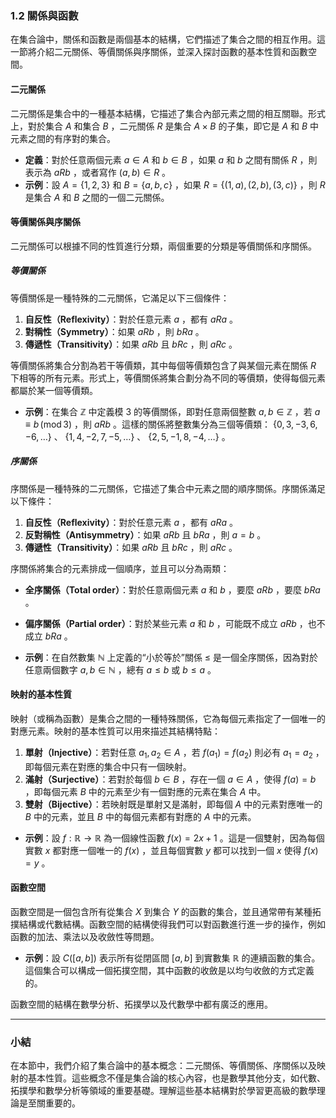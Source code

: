 ### 1.2 關係與函數

在集合論中，關係和函數是兩個基本的結構，它們描述了集合之間的相互作用。這一節將介紹二元關係、等價關係與序關係，並深入探討函數的基本性質和函數空間。

#### 二元關係

二元關係是集合中的一種基本結構，它描述了集合內部元素之間的相互關聯。形式上，對於集合  $`A`$  和集合  $`B`$ ，二元關係  $`R`$  是集合  $`A \times B`$  的子集，即它是  $`A`$  和  $`B`$  中元素之間的有序對的集合。

- **定義**：對於任意兩個元素  $`a \in A`$  和  $`b \in B`$ ，如果  $`a`$  和  $`b`$  之間有關係  $`R`$ ，則表示為  $`a R b`$ ，或者寫作  $`(a, b) \in R`$ 。
- **示例**：設  $`A = \{1, 2, 3\}`$  和  $`B = \{a, b, c\}`$ ，如果  $`R = \{(1, a), (2, b), (3, c)\}`$ ，則  $`R`$  是集合  $`A`$  和  $`B`$  之間的一個二元關係。

#### 等價關係與序關係

二元關係可以根據不同的性質進行分類，兩個重要的分類是等價關係和序關係。

##### 等價關係

等價關係是一種特殊的二元關係，它滿足以下三個條件：

1. **自反性（Reflexivity）**：對於任意元素  $`a`$ ，都有  $`a R a`$ 。
2. **對稱性（Symmetry）**：如果  $`a R b`$ ，則  $`b R a`$ 。
3. **傳遞性（Transitivity）**：如果  $`a R b`$  且  $`b R c`$ ，則  $`a R c`$ 。

等價關係將集合分割為若干等價類，其中每個等價類包含了與某個元素在關係  $`R`$  下相等的所有元素。形式上，等價關係將集合劃分為不同的等價類，使得每個元素都屬於某一個等價類。

- **示例**：在集合  $`\mathbb{Z}`$  中定義模  $`3`$  的等價關係，即對任意兩個整數  $`a, b \in \mathbb{Z}`$ ，若  $`a \equiv b \, (\text{mod} \, 3)`$ ，則  $`a R b`$ 。這樣的關係將整數集分為三個等價類： $`\{0, 3, -3, 6, -6, \dots\}`$ 、 $`\{1, 4, -2, 7, -5, \dots\}`$ 、 $`\{2, 5, -1, 8, -4, \dots\}`$ 。

##### 序關係

序關係是一種特殊的二元關係，它描述了集合中元素之間的順序關係。序關係滿足以下條件：

1. **自反性（Reflexivity）**：對於任意元素  $`a`$ ，都有  $`a R a`$ 。
2. **反對稱性（Antisymmetry）**：如果  $`a R b`$  且  $`b R a`$ ，則  $`a = b`$ 。
3. **傳遞性（Transitivity）**：如果  $`a R b`$  且  $`b R c`$ ，則  $`a R c`$ 。

序關係將集合的元素排成一個順序，並且可以分為兩類：

- **全序關係（Total order）**：對於任意兩個元素  $`a`$  和  $`b`$ ，要麼  $`a R b`$ ，要麼  $`b R a`$ 。
- **偏序關係（Partial order）**：對於某些元素  $`a`$  和  $`b`$ ，可能既不成立  $`a R b`$ ，也不成立  $`b R a`$ 。

- **示例**：在自然數集  $`\mathbb{N}`$  上定義的“小於等於”關係  $`\leq`$  是一個全序關係，因為對於任意兩個數字  $`a, b \in \mathbb{N}`$ ，總有  $`a \leq b`$  或  $`b \leq a`$ 。

#### 映射的基本性質

映射（或稱為函數）是集合之間的一種特殊關係，它為每個元素指定了一個唯一的對應元素。映射的基本性質可以用來描述其結構特點：

1. **單射（Injective）**：若對任意  $`a_1, a_2 \in A`$ ，若  $`f(a_1) = f(a_2)`$  則必有  $`a_1 = a_2`$ ，即每個元素在對應的集合中只有一個映射。
2. **滿射（Surjective）**：若對於每個  $`b \in B`$ ，存在一個  $`a \in A`$ ，使得  $`f(a) = b`$ ，即每個元素  $`B`$  中的元素至少有一個對應的元素在集合  $`A`$  中。
3. **雙射（Bijective）**：若映射既是單射又是滿射，即每個  $`A`$  中的元素對應唯一的  $`B`$  中的元素，並且  $`B`$  中的每個元素都有對應的  $`A`$  中的元素。

- **示例**：設  $`f: \mathbb{R} \to \mathbb{R}`$  為一個線性函數  $`f(x) = 2x + 1`$ 。這是一個雙射，因為每個實數  $`x`$  都對應一個唯一的  $`f(x)`$ ，並且每個實數  $`y`$  都可以找到一個  $`x`$  使得  $`f(x) = y`$ 。

#### 函數空間

函數空間是一個包含所有從集合  $`X`$  到集合  $`Y`$  的函數的集合，並且通常帶有某種拓撲結構或代數結構。函數空間的結構使得我們可以對函數進行進一步的操作，例如函數的加法、乘法以及收斂性等問題。

- **示例**：設  $`C([a, b])`$  表示所有從閉區間  $`[a, b]`$  到實數集  $`\mathbb{R}`$  的連續函數的集合。這個集合可以構成一個拓撲空間，其中函數的收斂是以均勻收斂的方式定義的。

函數空間的結構在數學分析、拓撲學以及代數學中都有廣泛的應用。

---

### 小結

在本節中，我們介紹了集合論中的基本概念：二元關係、等價關係、序關係以及映射的基本性質。這些概念不僅是集合論的核心內容，也是數學其他分支，如代數、拓撲學和數學分析等領域的重要基礎。理解這些基本結構對於學習更高級的數學理論是至關重要的。